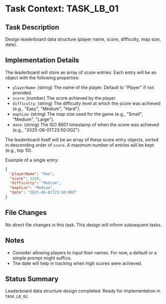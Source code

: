 # Task Context: TASK_LB_01
## Task Description
Design leaderboard data structure (player name, score, difficulty, map size, date).

## Implementation Details
The leaderboard will store an array of score entries. Each entry will be an object with the following properties:

- `playerName`: (string) The name of the player. Default to "Player" if not provided.
- `score`: (number) The score achieved by the player.
- `difficulty`: (string) The difficulty level at which the score was achieved (e.g., "Easy", "Medium", "Hard").
- `mapSize`: (string) The map size used for the game (e.g., "Small", "Medium", "Large").
- `date`: (string) The ISO 8601 timestamp of when the score was achieved (e.g., "2025-06-01T23:50:00Z").

The leaderboard itself will be an array of these score entry objects, sorted in descending order of `score`.
A maximum number of entries will be kept (e.g., top 10).

Example of a single entry:
```json
{
  "playerName": "Roo",
  "score": 1250,
  "difficulty": "Medium",
  "mapSize": "Medium",
  "date": "2025-06-01T23:50:00Z"
}
```

## File Changes
No direct file changes in this task. This design will inform subsequent tasks.

## Notes
- Consider allowing players to input their names. For now, a default or a simple prompt might suffice.
- The date will help in tracking when high scores were achieved.

## Status Summary
Leaderboard data structure design completed. Ready for implementation in `TASK_LB_02`.
